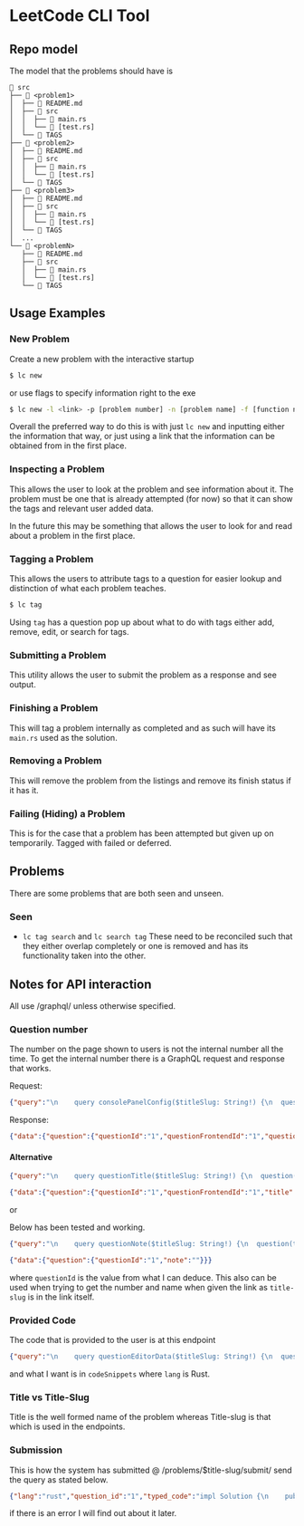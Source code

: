 # LeetCode CLI Tool

## Repo model
The model that the problems should have is 
```
 src
├──  <problem1>
│  ├──  README.md
│  ├──  src
│  │  ├──  main.rs
│  │  └──  [test.rs]
│  └──  TAGS
├──  <problem2>
│  ├──  README.md
│  ├──  src
│  │  ├──  main.rs
│  │  └──  [test.rs]
│  └──  TAGS
├──  <problem3>
│  ├──  README.md
│  ├──  src
│  │  ├──  main.rs
│  │  └──  [test.rs]
│  └──  TAGS
│  ...
└──  <problemN>
   ├──  README.md
   ├──  src
   │  ├──  main.rs
   │  └──  [test.rs]
   └──  TAGS
```


## Usage Examples

### New Problem
Create a new problem with the interactive startup
```bash
$ lc new
```
or use flags to specify information right to the exe
```bash
$ lc new -l <link> -p [problem number] -n [problem name] -f [function name] -a [function arguments] -r [function return] -e [extra code needed]
```

Overall the preferred way to do this is with just `lc new` and inputting either the information that way, or just using a link that the information can be obtained from
in the first place.

### Inspecting a Problem
This allows the user to look at the problem and see information about it.
The problem must be one that is already attempted (for now) so that it can show the tags and relevant
user added data.

In the future this may be something that allows the user to look for and read about a problem in the first place.

### Tagging a Problem
This allows the users to attribute tags to a question for easier lookup and distinction of what each problem teaches.

```bash
$ lc tag
```
Using `tag` has a question pop up about what to do with tags either add, remove, edit, or search for tags.

### Submitting a Problem
This utility allows the user to submit the problem as a response and see output.

### Finishing a Problem
This will tag a problem internally as completed and as such will have its `main.rs` used as the solution.

### Removing a Problem
This will remove the problem from the listings and remove its finish status if it has it.

### Failing (Hiding) a Problem
This is for the case that a problem has been attempted but given up on temporarily.
Tagged with failed or deferred.

## Problems
There are some problems that are both seen and unseen.

### Seen
- `lc tag search` and `lc search tag` These need to be reconciled such that they either overlap completely or one is removed and has its functionality taken into the other.


## Notes for API interaction

All use /graphql/ unless otherwise specified.

### Question number
The number on the page shown to users is not the internal number all the time.
To get the internal number there is a GraphQL request and response that works.

Request:
```json
{"query":"\n    query consolePanelConfig($titleSlug: String!) {\n  question(titleSlug: $titleSlug) {\n    questionId\n    questionFrontendId\n    questionTitle\n    enableDebugger\n    enableRunCode\n    enableSubmit\n    enableTestMode\n    exampleTestcaseList\n    metaData\n  }\n}\n    ","variables":{"titleSlug":"two-sum"},"operationName":"consolePanelConfig"}
```

Response:
```json
{"data":{"question":{"questionId":"1","questionFrontendId":"1","questionTitle":"Two Sum","enableDebugger":true,"enableRunCode":true,"enableSubmit":true,"enableTestMode":false,"exampleTestcaseList":["[2,7,11,15]\n9","[3,2,4]\n6","[3,3]\n6"],"metaData":"{\n  \"name\": \"twoSum\",\n  \"params\": [\n    {\n      \"name\": \"nums\",\n      \"type\": \"integer[]\"\n    },\n    {\n      \"name\": \"target\",\n      \"type\": \"integer\"\n    }\n  ],\n  \"return\": {\n    \"type\": \"integer[]\",\n    \"size\": 2\n  },\n  \"manual\": false\n}"}}}
```

#### Alternative

```json
{"query":"\n    query questionTitle($titleSlug: String!) {\n  question(titleSlug: $titleSlug) {\n    questionId\n    questionFrontendId\n    title\n    titleSlug\n    isPaidOnly\n    difficulty\n    likes\n    dislikes\n    categoryTitle\n  }\n}\n    ","variables":{"titleSlug":"two-sum"},"operationName":"questionTitle"}
```

```json
{"data":{"question":{"questionId":"1","questionFrontendId":"1","title":"Two Sum","titleSlug":"two-sum","isPaidOnly":false,"difficulty":"Easy","likes":51833,"dislikes":1696,"categoryTitle":"Algorithms"}}}
```

or 

Below has been tested and working.

```json
{"query":"\n    query questionNote($titleSlug: String!) {\n  question(titleSlug: $titleSlug) {\n    questionId\n    note\n  }\n}\n    ","variables":{"titleSlug":"two-sum"},"operationName":"questionNote"}
```

```json
{"data":{"question":{"questionId":"1","note":""}}}
```

where `questionId` is the value from what I can deduce.
This also can be used when trying to get the number and name when given the link as `title-slug` is in the link itself.

### Provided Code
The code that is provided to the user is at this endpoint
```json
{"query":"\n    query questionEditorData($titleSlug: String!) {\n  question(titleSlug: $titleSlug) {\n    questionId\n    questionFrontendId\n    codeSnippets {\n      lang\n      langSlug\n      code\n    }\n    envInfo\n    enableRunCode\n    hasFrontendPreview\n    frontendPreviews\n  }\n}\n    ","variables":{"titleSlug":"two-sum"},"operationName":"questionEditorData"}
```

and what I want is in `codeSnippets` where `lang` is Rust.

### Title vs Title-Slug
Title is the well formed name of the problem whereas Title-slug is that which is used in the endpoints.

### Submission
This is how the system has submitted
@ /problems/$title-slug/submit/ send the query as stated below.

```json
{"lang":"rust","question_id":"1","typed_code":"impl Solution {\n    pub fn two_sum(nums: Vec<i32>, target: i32) -> Vec<i32> {\n        use std::collections::HashMap;\n        // hash each number with the index as their value\n        let mut hash: HashMap<i32, i32> = HashMap::new();\n        for (k, v) in nums.iter().zip(0..) {\n            match hash.get(&(target - k)) {\n                Some(i) => return vec![v, *i],\n                None => hash.insert(*k, v),\n            };\n        }\n        vec![]\n    }\n}"}
```
if there is an error I will find out about it later.
